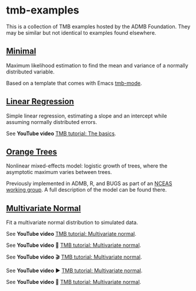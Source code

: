 # tmb-examples

This is a collection of TMB examples hosted by the ADMB Foundation. They may be similar but not identical to examples found elsewhere.

## [Minimal](minimal)
Maximum likelihood estimation to find the mean and variance of a normally distributed variable.

Based on a template that comes with Emacs [tmb-mode](https://github.com/kaskr/adcomp/blob/master/emacs/tmb.el).

## [Linear Regression](linear-regression)
Simple linear regression, estimating a slope and an intercept while assuming normally distributed errors.

See **YouTube video** [TMB tutorial: The basics](https://www.youtube.com/watch?v=A5CLrhzNzVU&list=PLG2Iwmq6WW1QMUA43675d8XdmzgrgwDYX).

## [Orange Trees](orange-trees)
Nonlinear mixed-effects model: logistic growth of trees, where the asymptotic maximum varies between trees.

Previously implemented in ADMB, R, and BUGS as part of an [NCEAS working group](https://groups.nceas.ucsb.edu/non-linear-modeling/projects). A full description of the model can be found there.

## [Multivariate Normal](multivariate-normal)
Fit a multivariate normal distribution to simulated data.

See **YouTube video** [TMB tutorial: Multivariate normal](https://www.youtube.com/watch?v=M8dR3mvZ5vc&list=PLG2Iwmq6WW1QMUA43675d8XdmzgrgwDYX).

See **YouTube video** :movie_camera: [TMB tutorial: Multivariate normal](https://www.youtube.com/watch?v=M8dR3mvZ5vc&list=PLG2Iwmq6WW1QMUA43675d8XdmzgrgwDYX).

See **YouTube video** :clapper: [TMB tutorial: Multivariate normal](https://www.youtube.com/watch?v=M8dR3mvZ5vc&list=PLG2Iwmq6WW1QMUA43675d8XdmzgrgwDYX).

See **YouTube video** :arrow_forward: [TMB tutorial: Multivariate normal](https://www.youtube.com/watch?v=M8dR3mvZ5vc&list=PLG2Iwmq6WW1QMUA43675d8XdmzgrgwDYX).

See **YouTube video** :cinema: [TMB tutorial: Multivariate normal](https://www.youtube.com/watch?v=M8dR3mvZ5vc&list=PLG2Iwmq6WW1QMUA43675d8XdmzgrgwDYX).
